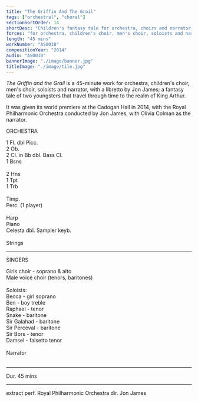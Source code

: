 ```yaml
---
title: "The Griffin And The Grail"
tags: ["orchestral", "choral"]
sectionSortOrder: 14
shortDesc: "Children's fantasy tale for orchestra, choirs and narrator, with a libretto by Jon James"
forces: "for orchestra, children's choir, men's choir, soloists and narrator"
length: "45 mins"
workNumber: "AS0018"
compositionYear: "2014"
audio: "AS0018"
bannerImage: "./image/banner.jpg"
titleImage: "./image/tile.jpg"
---
```


<div class="pdMainContent">
    <p>
        <i>The Griffin and the Grail</i> is a 45-minute work for orchestra, children's choir, men's choir, soloists and narrator, with a libretto by Jon James; a fantasy tale of two youngsters that travel through time to the realm of King Arthur.
    </p>
    <p>
        It was given its world premiere at the Cadogan Hall in 2014, with the Royal Philharmonic Orchestra conducted by Jon James, with Olivia Colman as the narrator.
    </p>
</div>

<div class="pdSidebar">
    <div class="pdSidebarSection">
        <div class="pdSidebarSectionTitle" style="color: #{{ projectColour }}">ORCHESTRA</div>
        <p>
            1 Fl. dbl Picc.<br />
            2 Ob.<br />
            2 Cl. in Bb dbl. Bass Cl.<br />
            1 Bsns<br />
            <br />
            2 Hns<br />
            1 Tpt<br />
            1 Trb<br />
            <br />
            Timp.<br />
            Perc. (1 player)<br />
            <br />
            Harp<br />
            Piano<br />
            Celesta dbl. Sampler keyb.<br />
            <br />
            Strings
        </p>
    </div>
    <hr />
    <div class="pdSidebarSection">
        <div class="pdSidebarSectionTitle" style="color: #{{ projectColour }}">SINGERS</div>
        <p>
            Girls choir - soprano & alto<br />
            Male voice choir (tenors, baritones)<br />
            <br />
            Soloists:<br />
            Becca - girl soprano<br />
            Ben - boy treble<br />
            Raphael - tenor<br />
            Snake - baritone<br />
            Sir Galahad - baritone<br />
            Sir Perceval - baritone<br />
            Sir Bors - tenor<br />
            Damsel - falsetto tenor<br />
            <br/>
            Narrator
            <br/>
            <br/>
        </p>
    </div>
    <hr />
    <p>Dur. 45 mins</p>
    <hr />
    <p>extract perf. Royal Philharmonic Orchestra dir. Jon James</p>
</div>
